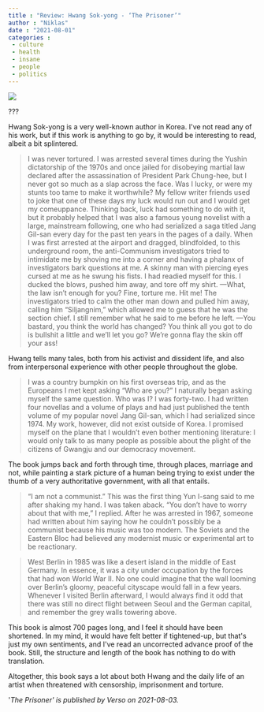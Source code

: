 ```yaml
---
title : "Review: Hwang Sok-yong - ‘The Prisoner’"
author : "Niklas"
date : "2021-08-01"
categories : 
 - culture
 - health
 - insane
 - people
 - politics
---
```


![](https://niklasblog.com/wp-content/9781839760839-1.jpeg)

???

Hwang Sok-yong is a very well-known author in Korea. I've not read any of his work, but if this work is anything to go by, it would be interesting to read, albeit a bit splintered.

> I was never tortured. I was arrested several times during the Yushin dictatorship of the 1970s and once jailed for disobeying martial law declared after the assassination of President Park Chung-hee, but I never got so much as a slap across the face. Was I lucky, or were my stunts too tame to make it worthwhile? My fellow writer friends used to joke that one of these days my luck would run out and I would get my comeuppance. Thinking back, luck had something to do with it, but it probably helped that I was also a famous young novelist with a large, mainstream following, one who had serialized a saga titled Jang Gil-san every day for the past ten years in the pages of a daily. When I was first arrested at the airport and dragged, blindfolded, to this underground room, the anti-Communism investigators tried to intimidate me by shoving me into a corner and having a phalanx of investigators bark questions at me. A skinny man with piercing eyes cursed at me as he swung his fists. I had readied myself for this. I ducked the blows, pushed him away, and tore off my shirt. —What, the law isn’t enough for you? Fine, torture me. Hit me! The investigators tried to calm the other man down and pulled him away, calling him “Siljangnim,” which allowed me to guess that he was the section chief. I still remember what he said to me before he left. —You bastard, you think the world has changed? You think all you got to do is bullshit a little and we’ll let you go? We’re gonna flay the skin off your ass!

Hwang tells many tales, both from his activist and dissident life, and also from interpersonal experience with other people throughout the globe.

> I was a country bumpkin on his first overseas trip, and as the Europeans I met kept asking “Who are you?” I naturally began asking myself the same question. Who was I? I was forty-two. I had written four novellas and a volume of plays and had just published the tenth volume of my popular novel Jang Gil-san, which I had serialized since 1974. My work, however, did not exist outside of Korea. I promised myself on the plane that I wouldn’t even bother mentioning literature: I would only talk to as many people as possible about the plight of the citizens of Gwangju and our democracy movement.

The book jumps back and forth through time, through places, marriage and not, while painting a stark picture of a human being trying to exist under the thumb of a very authoritative government, with all that entails.

> “I am not a communist.” This was the first thing Yun I-sang said to me after shaking my hand. I was taken aback. “You don’t have to worry about that with me,” I replied. After he was arrested in 1967, someone had written about him saying how he couldn’t possibly be a communist because his music was too modern. The Soviets and the Eastern Bloc had believed any modernist music or experimental art to be reactionary.

> West Berlin in 1985 was like a desert island in the middle of East Germany. In essence, it was a city under occupation by the forces that had won World War II. No one could imagine that the wall looming over Berlin’s gloomy, peaceful cityscape would fall in a few years. Whenever I visited Berlin afterward, I would always find it odd that there was still no direct flight between Seoul and the German capital, and remember the grey walls towering above.

This book is almost 700 pages long, and I feel it should have been shortened. In my mind, it would have felt better if tightened-up, but that's just my own sentiments, and I've read an uncorrected advance proof of the book. Still, the structure and length of the book has nothing to do with translation.

Altogether, this book says a lot about both Hwang and the daily life of an artist when threatened with censorship, imprisonment and torture.

'_The Prisoner' is published by Verso on 2021-08-03._
